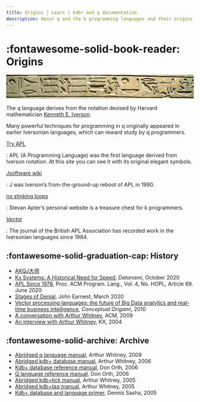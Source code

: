 ```yaml
---
title: Origins | Learn | kdb+ and q documentation
description: About q and the k programming languages and their origins.
---
```

# :fontawesome-solid-book-reader: Origins
[![hieroglyphics By Anonymous - Clio20, CC BY-SA 3.0](../img/hieroglyphics.jpg)](https://commons.wikimedia.org/w/index.php?curid=592581 "Wikipedia")



The q language derives from the notation devised by Harvard mathematician [Kenneth E. Iverson](https://en.wikipedia.org/wiki/Kenneth_E._Iverson).

Many powerful techniques for programming in q originally appeared in earlier Iversonian languages, which can reward study by q programmers.

[Try APL](https://tryapl.org)

: APL (A Programming Language) was the first language derived from Iverson notation. At this site you can see it with its original elegant symbols. 

[Jsoftware wiki](https://code.jsoftware.com/wiki/Main_Page)

: J was Iverson’s from-the-ground-up reboot of APL in 1990.

[no stinking loops](http://www.nsl.com) 

: Stevan Apter’s personal website is a treasure chest for k programmers.

[_Vector_](https://vector.org.uk) 

: The journal of the British APL Association has recorded work in the Iversonian languages since 1984.


## :fontawesome-solid-graduation-cap: History

-   [AKQJ大师](https://mp.weixin.qq.com/s/QPaDWavuZzCQIPSZ9FrACQ)
-   [Kx Systems: A Historical Need for Speed](https://www.datanami.com/2020/10/29/kx-systems-a-historical-need-for-speed/), _Datanami_, October 2020
-   [APL Since 1978](/download/3386319.pdf), Proc. ACM Program. Lang., Vol. 4, No. HOPL, Article 69. June 2020
-   [Stages of Denial](http://beyondloom.com/blog/denial.html), John Earnest, March 2020
-   [Vector processing languages: the future of Big Data analytics and real-time business intelligence](http://conceptualorigami.blogspot.com/2010/12/vector-processing-languages-future-of.html), _Conceptual Origami_, 2010
-   [A conversation with Arthur Whitney](https://queue.acm.org/detail.cfm?id=1531242), ACM, 2009
-   [An interview with Arthur Whitney](https://kx.com/blog/arthur-whitney-talks/), KX, 2004


## :fontawesome-solid-archive: Archive

-   [Abridged q language manual](https://legaldocumentation.kx.com/q/d/q.htm), Arthur Whitney, 2009
-   [Abridged kdb+ database manual](https://legaldocumentation.kx.com/q/d/kdb+.htm), Arthur Whitney, 2006
-   [Kdb+ database reference manual](https://legaldocumentation.kx.com/q/d/kdb+1.htm), Don Orth, 2006
-   [Q language reference manual](https://legaldocumentation.kx.com/q/d/q1.htm), Don Orth, 2006
-   [Abridged kdb+tick manual](https://legaldocumentation.kx.com/q/d/tick.htm), Arthur Whitney, 2005
-   [Abridged kdb+taq manual](https://legaldocumentation.kx.com/q/d/taq.htm), Arthur Whitney, 2005
-   [Kdb+ database and language primer](https://legaldocumentation.kx.com/q/d/primer.htm), Dennis Sasha, 2005



